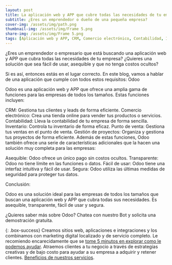 ```yaml
---
layout: post
title: La aplicación web y APP que cubre todas las necesidades de tu empresa
subtitle: ¿Eres un emprendedor o dueño de una pequeña empresa?
cover-img: /assets/img/path.png
thumbnail-img: /assets/img/Frame 5.png
share-img: /assets/img/Frame 5.png
tags: [Aplicación web y APP, CRM, Comercio electrónico, Contabilidad, Inventario, Punto de venta, Gestión de proyectos, Empresa, Emprendedor, Empresario, 20 a 40 años, 1 necesidad]
---
```


¿Eres un emprendedor o empresario que está buscando una aplicación web y APP que cubra todas las necesidades de tu empresa? ¿Quieres una solución que sea fácil de usar, asequible y que no tenga costos ocultos?

Si es así, entonces estás en el lugar correcto. En este blog, vamos a hablar de una aplicación que cumple con todos estos requisitos: Odoo

Odoo es una aplicación web y APP que ofrece una amplia gama de funciones para las empresas de todos los tamaños. Estas funciones incluyen:

CRM: Gestiona tus clientes y leads de forma eficiente.
Comercio electrónico: Crea una tienda online para vender tus productos o servicios.
Contabilidad: Lleva la contabilidad de tu empresa de forma sencilla.
Inventario: Controla tu inventario de forma eficaz.
Punto de venta: Gestiona tus ventas en el punto de venta.
Gestión de proyectos: Organiza y gestiona tus proyectos de forma eficiente.
Además de estas funciones, Odoo también ofrece una serie de características adicionales que la hacen una solución muy completa para las empresas:

Asequible: Odoo ofrece un único pago sin costos ocultos.
Transparente: Odoo no tiene límite en las funciones o datos.
Fácil de usar: Odoo tiene una interfaz intuitiva y fácil de usar.
Segura: Odoo utiliza las últimas medidas de seguridad para proteger tus datos.

Conclusión:

Odoo es una solución ideal para las empresas de todos los tamaños que buscan una aplicación web y APP que cubra todas sus necesidades. Es asequible, transparente, fácil de usar y segura.

¿Quieres saber más sobre Odoo? Chatea con nuestro Bot y solicita una demostración gratuita.

{: .box-success}
Creamos sitios web, aplicaciones e integraciones y los combinamos con marketing digital localizado y de servicio completo. Le recomiendo encarecidamente que se [tome 5 minutos en explorar como le podemos ayudar](https://www.facebook.com/nube.io). Atraemos clientes a tu negocio a través de estrategias creativas y de bajo costo para ayudar a su empresa a adquirir y retener clientes. [Beneficios de nuestros servicios](https://nubelapy.github.io/nube/aboutme/).